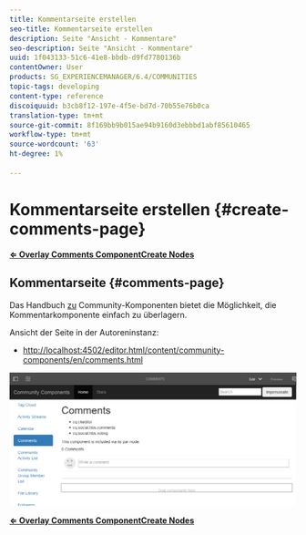 ```yaml
---
title: Kommentarseite erstellen
seo-title: Kommentarseite erstellen
description: Seite "Ansicht - Kommentare"
seo-description: Seite "Ansicht - Kommentare"
uuid: 1f043133-51c6-41e8-bbdb-d9fd7780136b
contentOwner: User
products: SG_EXPERIENCEMANAGER/6.4/COMMUNITIES
topic-tags: developing
content-type: reference
discoiquuid: b3cb8f12-197e-4f5e-bd7d-70b55e76b0ca
translation-type: tm+mt
source-git-commit: 8f169bb9b015ae94b9160d3ebbbd1abf85610465
workflow-type: tm+mt
source-wordcount: '63'
ht-degree: 1%

---
```



# Kommentarseite erstellen {#create-comments-page}

**[⇐ Overlay Comments Component](overlay-comments.md)[Create Nodes](overlay-create-nodes.md)**

## Kommentarseite {#comments-page}

Das Handbuch [zu](components-guide.md) Community-Komponenten bietet die Möglichkeit, die Kommentarkomponente einfach zu überlagern.

Ansicht der Seite in der Autoreninstanz:

* [http://localhost:4502/editor.html/content/community-components/en/comments.html](http://localhost:4502/editor.html/content/community-components/en/comments.html)

![chlimage_1-125](assets/chlimage_1-125.png)

**[⇐ Overlay Comments Component](overlay-comments.md)[Create Nodes](overlay-create-nodes.md)**